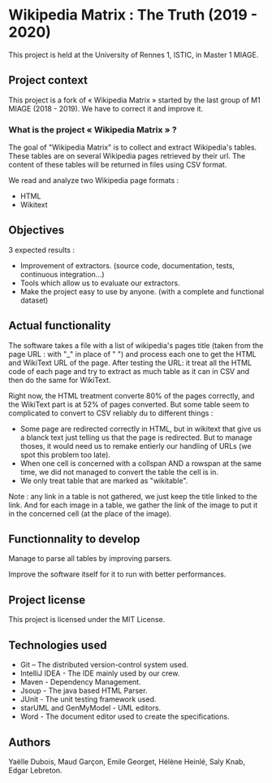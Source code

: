 # Wikipedia Matrix : The Truth (2019 - 2020)

This project is held at the University of Rennes 1, ISTIC, in Master 1 MIAGE.

## Project context

This project is a fork of « Wikipedia Matrix » started by the last group of M1 MIAGE (2018 - 2019). We have to correct it and improve it. 

### What is the project « Wikipedia Matrix » ?

The goal of "Wikipedia Matrix" is to collect and extract Wikipedia's tables. These tables are on several Wikipedia pages retrieved by their url. The content of these tables will be returned in files using CSV format.

We read and analyze two Wikipedia page formats :
* HTML
* Wikitext


## Objectives

3 expected results :
* Improvement of extractors. (source code, documentation, tests, continuous integration...)
* Tools which allow us to evaluate our extractors.
* Make the project easy to use by anyone. (with a complete and functional dataset)


## Actual functionality

The software takes a file with a list of wikipedia's pages title (taken from the page URL : with "\_" in place of " ") and process each  one to get the HTML and WikiText URL of the page.
After testing the URL: it treat all the HTML code of each page and try to extract as much table as it can in CSV and then do the same for WikiText.

Right now, the HTML treatment converte 80% of the pages correctly, and the WikiText part is at 52% of pages converted. But some table seem to complicated to convert to CSV reliably du to different things :
- Some page are redirected correctly in HTML, but in wikitext that give us a blanck text just telling us that the page is redirected.  But to manage thoses, it would need us to remake entierly our handling of URLs (we spot this problem too late).
- When one cell is concerned with a collspan AND a rowspan at the same time, we did not managed to convert the table the cell is in.
- We only treat table that are marked as "wikitable".

Note : any link in a table is not gathered, we just keep the title linked to the link. And for each image in a table, we gather the link of the image to put it in the concerned cell (at the place of the image).


## Functionnality to develop

Manage to parse all tables by improving parsers.

Improve the software itself for it to run with better performances.


## Project license

This project is licensed under the MIT License.


## Technologies used

* Git – The distributed version-control system used.
* IntelliJ IDEA - The IDE mainly used by our crew.
* Maven - Dependency Management. 
* Jsoup - The java based HTML Parser.
* JUnit - The unit testing framework used.
* starUML and GenMyModel - UML editors. 
* Word - The document editor used to create the specifications. 


## Authors

Yaëlle Dubois, Maud Garçon, Emile Georget, Hélène Heinlé, Saly Knab, Edgar Lebreton.
